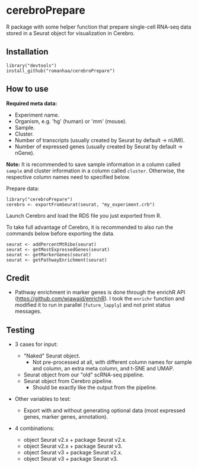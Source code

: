 # cerebroPrepare

R package with some helper function that prepare single-cell RNA-seq data stored in a Seurat object for visualization in Cerebro.

## Installation

```
library("devtools")
install_github("romanhaa/cerebroPrepare")
```

## How to use

**Required meta data:**

* Experiment name.
* Organism, e.g. 'hg' (human) or 'mm' (mouse).
* Sample.
* Cluster.
* Number of transcripts (usually created by Seurat by default -> nUMI).
* Number of expressed genes (usually created by Seurat by default -> nGene).

**Note:** It is recommended to save sample information in a column called `sample` and cluster information in a column called `cluster`. Otherwise, the respective column names need to specified below.

Prepare data:

```
library("cerebroPrepare")
cerebro <- exportFromSeurat(seurat, "my_experiment.crb")
```

Launch Cerebro and load the RDS file you just exported from R.

To take full advantage of Cerebro, it is recommended to also run the commands below before exporting the data.

```
seurat <- addPercentMtRibo(seurat)
seurat <- getMostExpressedGenes(seurat)
seurat <- getMarkerGenes(seurat)
seurat <- getPathwayEnrichment(seurat)
```

## Credit

* Pathway enrichment in marker genes is done through the enrichR API (<https://github.com/wjawaid/enrichR>). I took the `enrichr` function and modified it to run in parallel (`future_lapply`) and not print status messages.

## Testing

* 3 cases for input:
  * "Naked" Seurat object.
    * Not pre-processed at all, with different column names for sample and column, an extra meta column, and t-SNE and UMAP.
  * Seurat object from our "old" scRNA-seq pipeline.
  * Seurat object from Cerebro pipeline.
    * Should be exactly like the output from the pipeline.
* Other variables to test:
  * Export with and without generating optional data (most expressed genes, marker genes, annotation).

* 4 combinations:
  * object Seurat v2.x + package Seurat v2.x.
  * object Seurat v2.x + package Seurat v3.
  * object Seurat v3 + package Seurat v2.x.
  * object Seurat v3 + package Seurat v3.

